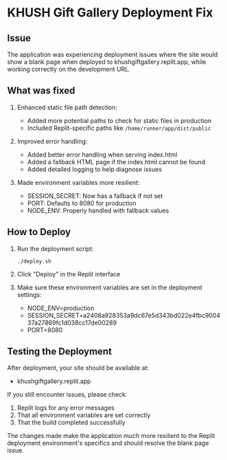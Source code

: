 # KHUSH Gift Gallery Deployment Fix

## Issue
The application was experiencing deployment issues where the site would show a blank page when deployed to khushgiftgallery.replit.app, while working correctly on the development URL.

## What was fixed

1. Enhanced static file path detection:
   - Added more potential paths to check for static files in production
   - Included Replit-specific paths like `/home/runner/app/dist/public`

2. Improved error handling:
   - Added better error handling when serving index.html
   - Added a fallback HTML page if the index.html cannot be found
   - Added detailed logging to help diagnose issues

3. Made environment variables more resilient:
   - SESSION_SECRET: Now has a fallback if not set
   - PORT: Defaults to 8080 for production
   - NODE_ENV: Properly handled with fallback values

## How to Deploy

1. Run the deployment script:
   ```
   ./deploy.sh
   ```

2. Click "Deploy" in the Replit interface

3. Make sure these environment variables are set in the deployment settings:
   - NODE_ENV=production
   - SESSION_SECRET=a2408a928353a9dc67e5d343bd022e4fbc900437a27869fc1d038cc17de00289
   - PORT=8080

## Testing the Deployment

After deployment, your site should be available at:
- khushgiftgallery.replit.app

If you still encounter issues, please check:
1. Replit logs for any error messages
2. That all environment variables are set correctly
3. That the build completed successfully

The changes made make the application much more resilient to the Replit deployment environment's specifics and should resolve the blank page issue.